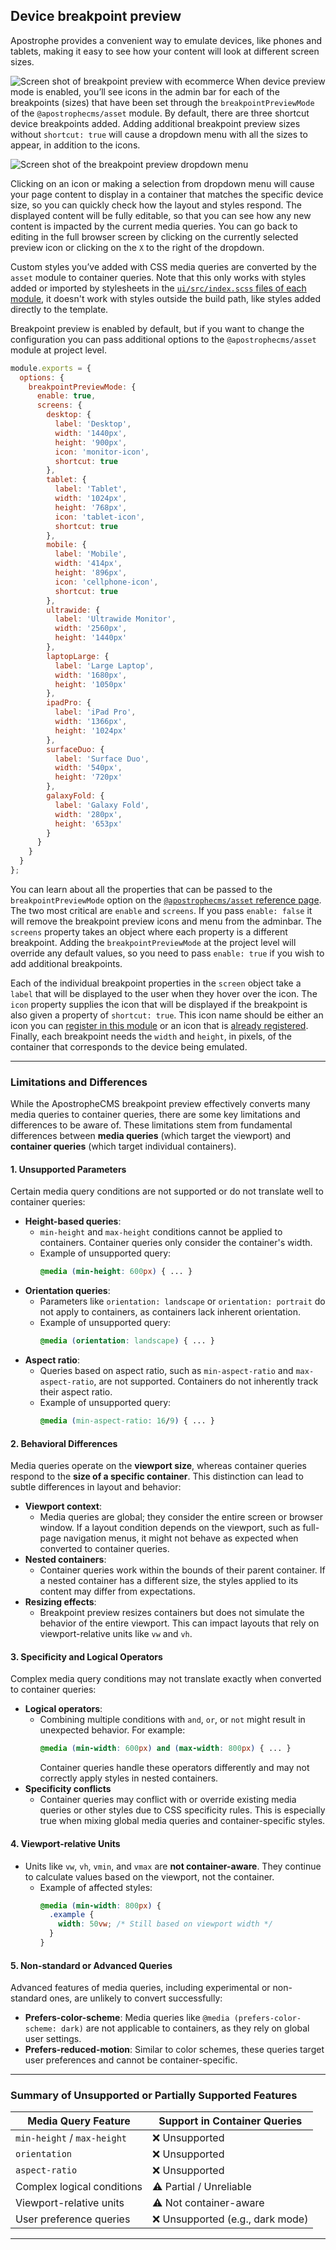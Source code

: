 
## Device breakpoint preview

Apostrophe provides a convenient way to emulate devices, like phones and tablets, making it easy to see how your content will look at different screen sizes.

![Screen shot of breakpoint preview with ecommerce](../images/new-breakpoint-preview.png)
When device preview mode is enabled, you’ll see icons in the admin bar for each of the breakpoints (sizes) that have been set through the `breakpointPreviewMode` of the `@apostrophecms/asset` module. By default, there are three shortcut device breakpoints added. Adding additional breakpoint preview sizes without `shortcut: true` will cause a dropdown menu with all the sizes to appear, in addition to the icons.

![Screen shot of the breakpoint preview dropdown menu](../images/new-breakpoint-menu.png)

Clicking on an icon or making a selection from dropdown menu will cause your page content to display in a container that matches the specific device size, so you can quickly check how the layout and styles respond. The displayed content will be fully editable, so that you can see how any new content is impacted by the current media queries. You can go back to editing in the full browser screen by clicking on the currently selected preview icon or clicking on the `X` to the right of the dropdown.

Custom styles you’ve added with CSS media queries are converted by the `asset` module to container queries. Note that this only works with styles added or imported by stylesheets in the [`ui/src/index.scss` files of each module](/guide/front-end-assets.html#placing-client-side-code), it doesn't work with styles outside the build path, like styles added directly to the template.


Breakpoint preview is enabled by default, but if you want to change the configuration you can pass additional options to the `@apostrophecms/asset` module at project level.
<AposCodeBlock>

```javascript
module.exports = {
  options: {
    breakpointPreviewMode: {
      enable: true,
      screens: {
        desktop: {
          label: 'Desktop',
          width: '1440px',
          height: '900px',
          icon: 'monitor-icon',
          shortcut: true
        },
        tablet: {
          label: 'Tablet',
          width: '1024px',
          height: '768px',
          icon: 'tablet-icon',
          shortcut: true
        },
        mobile: {
          label: 'Mobile',
          width: '414px',
          height: '896px',
          icon: 'cellphone-icon',
          shortcut: true
        },
        ultrawide: {
          label: 'Ultrawide Monitor',
          width: '2560px',
          height: '1440px'
        },
        laptopLarge: {
          label: 'Large Laptop',
          width: '1680px',
          height: '1050px'
        },
        ipadPro: {
          label: 'iPad Pro',
          width: '1366px',
          height: '1024px'
        },
        surfaceDuo: {
          label: 'Surface Duo',
          width: '540px',
          height: '720px'
        },
        galaxyFold: {
          label: 'Galaxy Fold',
          width: '280px',
          height: '653px'
        }
      }
    }
  }
};
```
<template v-slot:caption>
modules/@apostrophecms/asset/index.js
</template>
</AposCodeBlock>

You can learn about all the properties that can be passed to the `breakpointPreviewMode` option on the [`@apostrophecms/asset` reference page](/reference/modules/asset.md#breakpointPreviewMode). The two most critical are `enable` and `screens`. If you pass `enable: false` it will remove the breakpoint preview icons and menu from the adminbar. The `screens` property takes an object where each property is a different breakpoint. Adding the `breakpointPreviewMode` at the project level will override any default values, so you need to pass `enable: true` if you wish to add additional breakpoints.

Each of the individual breakpoint properties in the `screen` object take a `label` that will be displayed to the user when they hover over the icon. The `icon` property supplies the icon that will be displayed if the breakpoint is also given a property of `shortcut: true`. This icon name should be either an icon you can [register in this module](/reference/module-api/module-options.md#icon) or an icon that is [already registered](/reference/module-api/module-overview.md#icons). Finally, each breakpoint needs the `width` and `height`, in pixels, of the container that corresponds to the device being emulated.

---

### Limitations and Differences
While the ApostropheCMS breakpoint preview effectively converts many media queries to container queries, there are some key limitations and differences to be aware of. These limitations stem from fundamental differences between **media queries** (which target the viewport) and **container queries** (which target individual containers).

#### 1. **Unsupported Parameters**
Certain media query conditions are not supported or do not translate well to container queries:
- **Height-based queries**:
  - `min-height` and `max-height` conditions cannot be applied to containers. Container queries only consider the container's width.
  - Example of unsupported query:
    ```css
    @media (min-height: 600px) { ... }
    ```
- **Orientation queries**:
  - Parameters like `orientation: landscape` or `orientation: portrait` do not apply to containers, as containers lack inherent orientation.
  - Example of unsupported query:
    ```css
    @media (orientation: landscape) { ... }
    ```
- **Aspect ratio**:
  - Queries based on aspect ratio, such as `min-aspect-ratio` and `max-aspect-ratio`, are not supported. Containers do not inherently track their aspect ratio.
  - Example of unsupported query:
    ```css
    @media (min-aspect-ratio: 16/9) { ... }
    ```

#### 2. **Behavioral Differences**
Media queries operate on the **viewport size**, whereas container queries respond to the **size of a specific container**. This distinction can lead to subtle differences in layout and behavior:
- **Viewport context**:
  - Media queries are global; they consider the entire screen or browser window. If a layout condition depends on the viewport, such as full-page navigation menus, it might not behave as expected when converted to container queries.
- **Nested containers**:
  - Container queries work within the bounds of their parent container. If a nested container has a different size, the styles applied to its content may differ from expectations.
- **Resizing effects**:
  - Breakpoint preview resizes containers but does not simulate the behavior of the entire viewport. This can impact layouts that rely on viewport-relative units like `vw` and `vh`.

#### 3. **Specificity and Logical Operators**
Complex media query conditions may not translate exactly when converted to container queries:
- **Logical operators**:
  - Combining multiple conditions with `and`, `or`, or `not` might result in unexpected behavior. For example:
    ```css
    @media (min-width: 600px) and (max-width: 800px) { ... }
    ```
    Container queries handle these operators differently and may not correctly apply styles in nested containers.
- **Specificity conflicts** 
  - Container queries may conflict with or override existing media queries or other styles due to CSS specificity rules. This is especially true when mixing global media queries and container-specific styles.

#### 4. **Viewport-relative Units**
- Units like `vw`, `vh`, `vmin`, and `vmax` are **not container-aware**. They continue to calculate values based on the viewport, not the container.
  - Example of affected styles:
    ```css
    @media (min-width: 800px) {
      .example {
        width: 50vw; /* Still based on viewport width */
      }
    }
    ```

#### 5. **Non-standard or Advanced Queries**
Advanced features of media queries, including experimental or non-standard ones, are unlikely to convert successfully:
- **Prefers-color-scheme**: Media queries like `@media (prefers-color-scheme: dark)` are not applicable to containers, as they rely on global user settings.
- **Prefers-reduced-motion**: Similar to color schemes, these queries target user preferences and cannot be container-specific.

---

### Summary of Unsupported or Partially Supported Features
| **Media Query Feature**       | **Support in Container Queries**       |
|-------------------------------|---------------------------------------|
| `min-height` / `max-height`   | ❌ Unsupported                        |
| `orientation`                 | ❌ Unsupported                        |
| `aspect-ratio`                | ❌ Unsupported                        |
| Complex logical conditions    | ⚠️ Partial / Unreliable               |
| Viewport-relative units       | ⚠️ Not container-aware               |
| User preference queries       | ❌ Unsupported (e.g., dark mode)      |

---